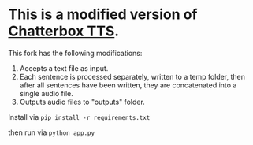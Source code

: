 # This is a modified version of [Chatterbox TTS](https://huggingface.co/ResembleAI/chatterbox).

This fork has the following modifications:
1. Accepts a text file as input.
2. Each sentence is processed separately, written to a temp folder, then after all sentences have been written, they are concatenated into a single audio file.
3. Outputs audio files to "outputs" folder.

Install via
`pip install -r requirements.txt`

then run via
`python app.py`
